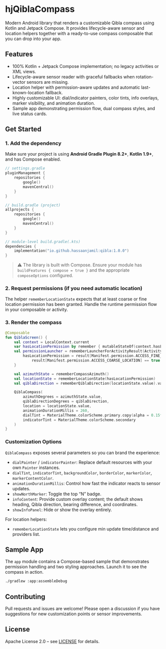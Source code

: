 # hjQiblaCompass

Modern Android library that renders a customizable Qibla compass using Kotlin and Jetpack Compose. It provides lifecycle-aware sensor and location helpers together with a ready-to-use compass composable that you can drop into your app.

## Features
- 100% Kotlin + Jetpack Compose implementation; no legacy activities or XML views.
- Lifecycle-aware sensor reader with graceful fallbacks when rotation-vector sensors are missing.
- Location helper with permission-aware updates and automatic last-known-location fallback.
- Highly customizable UI: dial/indicator painters, color tints, info overlays, marker visibility, and animation duration.
- Sample app demonstrating permission flow, dual compass styles, and live status cards.

## Get Started
### 1. Add the dependency
Make sure your project is using **Android Gradle Plugin 8.2+**, **Kotlin 1.9+**, and has Compose enabled.

```kotlin
// settings.gradle
pluginManagement {
    repositories {
        google()
        mavenCentral()
    }
}
```

```kotlin
// build.gradle (project)
allprojects {
    repositories {
        google()
        mavenCentral()
    }
}
```

```kotlin
// module-level build.gradle(.kts)
dependencies {
    implementation("io.github.hassaanjamil:qibla:1.0.0")
}
```

> ⚠️ The library is built with Compose. Ensure your module has `buildFeatures { compose = true }` and the appropriate `composeOptions` configured.

### 2. Request permissions (if you need automatic location)
The helper `rememberLocationState` expects that at least coarse or fine location permission has been granted. Handle the runtime permission flow in your composable or activity.

### 3. Render the compass
```kotlin
@Composable
fun QiblaScreen() {
    val context = LocalContext.current
    var hasLocationPermission by remember { mutableStateOf(context.hasLocationPermission()) }
    val permissionLauncher = rememberLauncherForActivityResult(ActivityResultContracts.RequestMultiplePermissions()) { result ->
        hasLocationPermission = result[Manifest.permission.ACCESS_FINE_LOCATION] == true ||
            result[Manifest.permission.ACCESS_COARSE_LOCATION] == true
    }

    val azimuthState = rememberCompassAzimuth()
    val locationState = rememberLocationState(hasLocationPermission)
    val qiblaDirection = rememberQiblaDirection(locationState.value).value

    QiblaCompass(
        azimuthDegrees = azimuthState.value,
        qiblaDirectionDegrees = qiblaDirection,
        location = locationState.value,
        animationDurationMillis = 260,
        dialTint = MaterialTheme.colorScheme.primary.copy(alpha = 0.15f),
        indicatorTint = MaterialTheme.colorScheme.secondary
    )
}
```

### Customization Options
`QiblaCompass` exposes several parameters so you can brand the experience:

- `dialPainter` / `indicatorPainter`: Replace default resources with your own `Painter` instances.
- `dialTint`, `indicatorTint`, `backgroundColor`, `borderColor`, `markerColor`, `markerContentColor`.
- `animationDurationMillis`: Control how fast the indicator reacts to sensor updates.
- `showNorthMarker`: Toggle the top “N” badge.
- `infoContent`: Provide custom overlay content; the default shows heading, Qibla direction, bearing difference, and coordinates.
- `showInfoPanel`: Hide or show the overlay entirely.

For location helpers:
- `rememberLocationState` lets you configure min update time/distance and providers list.

## Sample App
The `app` module contains a Compose-based sample that demonstrates permission handling and two styling approaches. Launch it to see the compass in action.

```bash
./gradlew :app:assembleDebug
```

## Contributing
Pull requests and issues are welcome! Please open a discussion if you have suggestions for new customization points or sensor improvements.

## License
Apache License 2.0 – see [LICENSE](LICENSE) for details.

